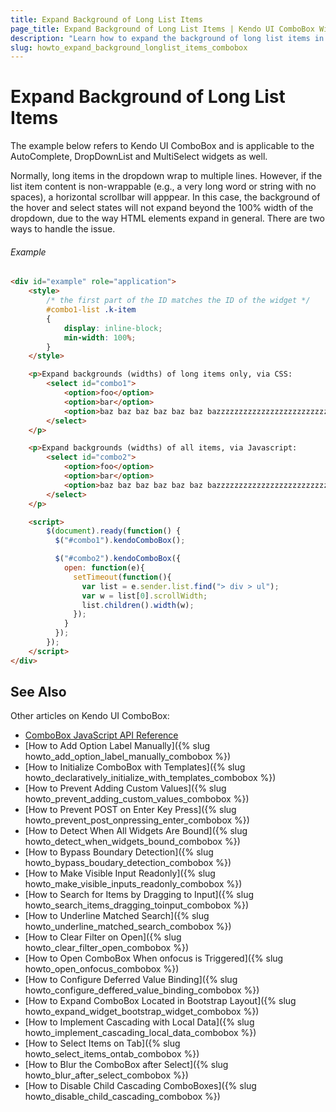 ```yaml
---
title: Expand Background of Long List Items
page_title: Expand Background of Long List Items | Kendo UI ComboBox Widget
description: "Learn how to expand the background of long list items in Kendo UI ComboBox, AutoComplete, DropDownList, and MultiSelect widgets."
slug: howto_expand_background_longlist_items_combobox
---
```


# Expand Background of Long List Items

The example below refers to Kendo UI ComboBox and is applicable to the AutoComplete, DropDownList and MultiSelect widgets as well.

Normally, long items in the dropdown wrap to multiple lines. However, if the list item content is non-wrappable (e.g., a very long word or string with no spaces), a horizontal scrollbar will apppear. In this case, the background of the hover and select states will not expand beyond the 100% width of the dropdown, due to the way HTML elements expand in general. There are two ways to handle the issue.

###### Example

```html
<div id="example" role="application">
    <style>
        /* the first part of the ID matches the ID of the widget */
        #combo1-list .k-item
        {
            display: inline-block;
            min-width: 100%;
        }
    </style>

    <p>Expand backgrounds (widths) of long items only, via CSS:
        <select id="combo1">
            <option>foo</option>
            <option>bar</option>
            <option>baz baz baz baz baz baz bazzzzzzzzzzzzzzzzzzzzzzzzzzzzzzzzzzzzzzzzzzzz</option>
        </select>
    </p>

    <p>Expand backgrounds (widths) of all items, via Javascript:
        <select id="combo2">
            <option>foo</option>
            <option>bar</option>
            <option>baz baz baz baz baz baz bazzzzzzzzzzzzzzzzzzzzzzzzzzzzzzzzzzzzzzzzzzzz</option>
        </select>
    </p>

    <script>
        $(document).ready(function() {
          $("#combo1").kendoComboBox();

          $("#combo2").kendoComboBox({
            open: function(e){
              setTimeout(function(){
                var list = e.sender.list.find("> div > ul");
                var w = list[0].scrollWidth;
                list.children().width(w);
              });
            }
          });
        });
    </script>
</div>
```

## See Also

Other articles on Kendo UI ComboBox:

* [ComboBox JavaScript API Reference](/api/javascript/ui/combobox)
* [How to Add Option Label Manually]({% slug howto_add_option_label_manually_combobox %})
* [How to Initialize ComboBox with Templates]({% slug howto_declaratively_initialize_with_templates_combobox %})
* [How to Prevent Adding Custom Values]({% slug howto_prevent_adding_custom_values_combobox %})
* [How to Prevent POST on Enter Key Press]({% slug howto_prevent_post_onpressing_enter_combobox %})
* [How to Detect When All Widgets Are Bound]({% slug howto_detect_when_widgets_bound_combobox %})
* [How to Bypass Boundary Detection]({% slug howto_bypass_boudary_detection_combobox %})
* [How to Make Visible Input Readonly]({% slug howto_make_visible_inputs_readonly_combobox %})
* [How to Search for Items by Dragging to Input]({% slug howto_search_items_dragging_toinput_combobox %})
* [How to Underline Matched Search]({% slug howto_underline_matched_search_combobox %})
* [How to Clear Filter on Open]({% slug howto_clear_filter_open_combobox %})
* [How to Open ComboBox When onfocus is Triggered]({% slug howto_open_onfocus_combobox %})
* [How to Configure Deferred Value Binding]({% slug howto_configure_deffered_value_binding_combobox %})
* [How to Expand ComboBox Located in Bootstrap Layout]({% slug howto_expand_widget_bootstrap_widget_combobox %})
* [How to Implement Cascading with Local Data]({% slug howto_implement_cascading_local_data_combobox %})
* [How to Select Items on Tab]({% slug howto_select_items_ontab_combobox %})
* [How to Blur the ComboBox after Select]({% slug howto_blur_after_select_combobox %})
* [How to Disable Child Cascading ComboBoxes]({% slug howto_disable_child_cascading_combobox %})
